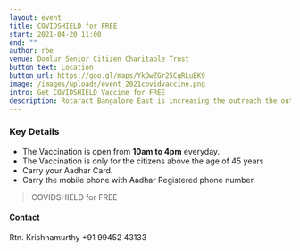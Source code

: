 ```yaml
---
layout: event
title: COVIDSHIELD for FREE
start: 2021-04-20 11:00
end: ""
author: rbe
venue: Domlur Senior Citizen Charitable Trust
button_text: Location
button_url: https://goo.gl/maps/YkDwZGr25CgRLuEK9
image: /images/uploads/event_2021covidvaccine.png
intro: Get COVIDSHIELD Vaccine for FREE
description: Rotaract Bangalore East is increasing the outreach the outreach of the COVID Vaccination efforts by Domlur Senior Citizen Charitable Trust supported by BBMP.
---
```

### Key Details

 - The Vaccination is open from **10am to 4pm** everyday.
 - The Vaccination is only for the citizens above the age of 45 years
 - Carry your Aadhar Card.
 - Carry the mobile phone with Aadhar Registered phone number.

> COVIDSHIELD for FREE

#### Contact

Rtn. Krishnamurthy
+91 99452 43133